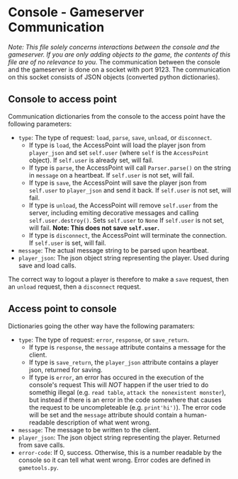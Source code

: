 # Console - Gameserver Communication
_Note: This file solely concerns interactions between the console and the gameserver. If you are only adding objects to the game, the contents of this file are of no relevance to you._
The communication between the console and the gameserver is done on a socket with port 9123. The communication on this socket consists of JSON objects (converted python dictionaries). 
## Console to access point
Communication dictionaries from the console to the access point have the following parameters:
- `type`: The type of request: `load`, `parse`, `save`, `unload`, or `disconnect`.
  - If type is `load`, the AccessPoint will load the player json from `player_json` and set `self.user` (where `self` is the `AccessPoint` object). If `self.user` is already set, will fail.
  - If type is `parse`, the AccessPoint will call `Parser.parse()` on the string in `message` on a heartbeat. If `self.user` is not set, will fail.
  - If type is `save`, the AccessPoint will save the player json from `self.user` to `player_json` and send it back. If `self.user` is not set, will fail.
  - If type is `unload`, the AccessPoint will remove `self.user` from the server, including emiting decorative messages and calling `self.user.destroy()`. Sets `self.user` to `None` If `self.user` is not set, will fail. **Note: This does not save `self.user`.**
  - If type is `disconnect`, the AccessPoint will terminate the connection. If `self.user` is set, will fail.
- `message`: The actual message string to be parsed upon heartbeat.
- `player_json`: The json object string representing the player. Used during save and load calls.

The correct way to logout a player is therefore to make a `save` request, then an `unload` request, then a `disconnect` request.

## Access point to console
Dictionaries going the other way have the following paramaters:
- `type`: The type of request: `error`, `response`, or `save_return`.
  - If type is `response`, the `message` attribute contains a message for the client.
  - If type is `save_return`, the `player_json` attribute contains a player json, returned for saving.
  - If type is `error`, an error has occured in the execution of the console's request This will *NOT* happen if the user tried to do somethig illegal (e.g. `read table`, `attack the nonexistent monster`), but instead if there is an error in the code somewhere that causes the request to be uncompleteable (e.g. `print'hi')`). The error code will be set and the `message` attribute should contain a human-readable description of what went wrong.
- `message`: The message to be written to the client.
- `player_json`: The json object string representing the player. Returned from save calls.
- `error-code`: If 0, success. Otherwise, this is a number readable by the console so it can tell what went wrong. Error codes are defined in `gametools.py`.
